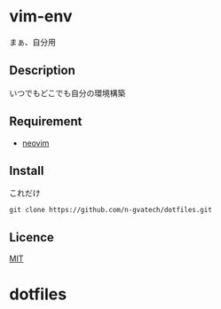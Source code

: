 # vim-env



まぁ、自分用

## Description

いつでもどこでも自分の環境構築

## Requirement

- [neovim](https://github.com/neovim/neovim/wiki/Installing-Neovim)



## Install

これだけ

```shell
git clone https://github.com/n-gvatech/dotfiles.git
```



## Licence

[MIT](https://github.com/tcnksm/tool/blob/master/LICENCE)


# dotfiles
